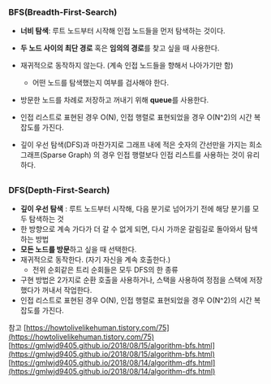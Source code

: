 ### BFS(Breadth-First-Search)

- **너비 탐색**: 루트 노드부터 시작해 인접 노드들을 먼저 탐색하는 것이다.
- **두 노드 사이의 최단 경로** 혹은 **임의의 경로**를 찾고 싶을 때 사용한다.
- 재귀적으로 동작하지 않는다. (계속 인접 노드들을 향해서 나아가기만 함)
  - 어떤 노드를 탐색했는지 여부를 검사해야 한다.
- 방문한 노드를 차례로 저장하고 꺼내기 위해 **queue**를 사용한다.
- 인접 리스트로 표현된 경우 O(N), 인접 행렬로 표현되었을 경우 O(N^2)의 시간 복잡도를 가진다.
- 깊이 우선 탐색(DFS)과 마찬가지로 그래프 내에 적은 숫자의 간선만을 가지는 희소 그래프(Sparse Graph) 의 경우 인접 행렬보다 인접 리스트를 사용하는 것이 유리하다.

  ##

### DFS(Depth-First-Search)

- **깊이 우선 탐색** : 루트 노드부터 시작해, 다음 분기로 넘어가기 전에 해당 분기를 모두 탐색하는 것
- 한 방향으로 계속 가다가 더 갈 수 없게 되면, 다시 가까운 갈림길로 돌아와서 탐색하는 방법
- **모든 노드를 방문**하고 싶을 때 선택한다.
- 재귀적으로 동작한다. (자기 자신을 계속 호출한다.)
  - 전위 순회같은 트리 순회들은 모두 DFS의 한 종류
- 구현 방법은 2가지로 순환 호출을 사용하거나, 스택을 사용하여 정점을 스택에 저장했다가 꺼내서 작업한다.
- 인접 리스트로 표현된 경우 O(N), 인접 행렬로 표현되었을 경우 O(N^2)의 시간 복잡도를 가진다.

참고
[https://howtolivelikehuman.tistory.com/75](https://howtolivelikehuman.tistory.com/75)
[https://gmlwjd9405.github.io/2018/08/15/algorithm-bfs.html](https://gmlwjd9405.github.io/2018/08/15/algorithm-bfs.html)
[https://gmlwjd9405.github.io/2018/08/14/algorithm-dfs.html](https://gmlwjd9405.github.io/2018/08/14/algorithm-dfs.html)
